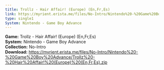```yaml
---
title: Trollz - Hair Affair! (Europe) (En,Fr,Es)
link: https://myrient.erista.me/files/No-Intro/Nintendo%20-%20Game%20Boy%20Advance/Trollz%20-%20Hair%20Affair!%20(Europe)%20(En,Fr,Es).zip
type: single1
System: Nintendo - Game Boy Advance
---
```

<b>Game:</b> Trollz - Hair Affair! (Europe) (En,Fr,Es)<br>
<b>System:</b> Nintendo - Game Boy Advance<br>
<b>Collection:</b> No-Intro<br>
<b>Download:</b> https://myrient.erista.me/files/No-Intro/Nintendo%20-%20Game%20Boy%20Advance/Trollz%20-%20Hair%20Affair!%20(Europe)%20(En,Fr,Es).zip